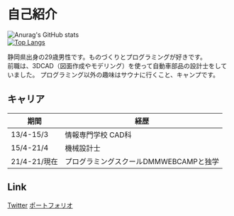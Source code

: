 # 自己紹介
![Anurag's GitHub stats](https://github-readme-stats.vercel.app/api?username=hikaru-webcamp&show_icons=true&theme=dark)  
[![Top Langs](https://github-readme-stats.vercel.app/api/top-langs/?username=hikaru-webcamp&layout=compact)](https://github.com/anuraghazra/github-readme-stats)



静岡県出身の29歳男性です。ものづくりとプログラミングが好きです。  
前職は、3DCAD（図面作成やモデリング）を使って自動車部品の設計士をしていました。
プログラミング以外の趣味はサウナに行くこと、キャンプです。  

## キャリア
|  期間  |  経歴  |
| ---- | ---- |
|  13/4-15/3  |情報専門学校 CAD科|
|  15/4-21/4  |機械設計士|
|  21/4-21/現在  |プログラミングスクールDMMWEBCAMPと独学|


## Link
[Twitter](https://twitter.com/utyuzinpro)
[ポートフォリオ](https://shuffle21.xyz/)

